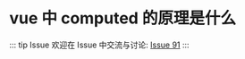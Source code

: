 # vue 中 computed 的原理是什么



::: tip Issue 
 欢迎在 Issue 中交流与讨论: [Issue 91](https://github.com/shfshanyue/Daily-Question/issues/91) 
:::

